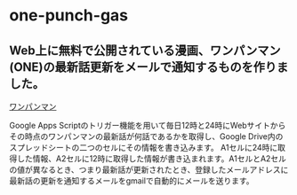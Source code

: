 # one-punch-gas
##  Web上に無料で公開されている漫画、ワンパンマン(ONE)の最新話更新をメールで通知するものを作りました。
[ワンパンマン](http://galaxyheavyblow.web.fc2.com/)

Google Apps Scriptのトリガー機能を用いて毎日12時と24時にWebサイトからその時点のワンパンマンの最新話が何話であるかを取得し、Google Drive内のスプレッドシートの二つのセルにその情報を書き込みます。
A1セルに24時に取得した情報、A2セルに12時に取得した情報が書き込まれます。A1セルとA2セルの値が異なるとき、つまり最新話が更新されたとき、登録したメールアドレスに最新話の更新を通知するメールをgmailで自動的にメールを送ります。

